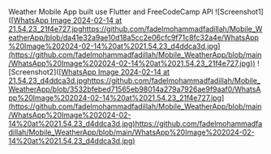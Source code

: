 Weather Mobile App built use Flutter and FreeCodeCamp API
![Screenshot1]([[WhatsApp Image 2024-02-14 at 21.54.23_21f4e727.jpg](https://github.com/fadelmohammadfadillah/Mobile_WeatherApp/blob/da41e32a9ae10d18a5cc2e06cfc9f71c8fc32a4e/WhatsApp%20Image%202024-02-14%20at%2021.54.23_d4ddca3d.jpg)https://github.com/fadelmohammadfadillah/Mobile_WeatherApp/blob/da41e32a9ae10d18a5cc2e06cfc9f71c8fc32a4e/WhatsApp%20Image%202024-02-14%20at%2021.54.23_d4ddca3d.jpg](https://github.com/fadelmohammadfadillah/Mobile_WeatherApp/blob/main/WhatsApp%20Image%202024-02-14%20at%2021.54.23_21f4e727.jpg))
![Screenshot2]([[WhatsApp Image 2024-02-14 at 21.54.23_d4ddca3d.jpg](https://github.com/fadelmohammadfadillah/Mobile_WeatherApp/blob/3532bfebed71565eb98014a279a7926ae9f9aaf0/WhatsApp%20Image%202024-02-14%20at%2021.54.23_21f4e727.jpg)https://github.com/fadelmohammadfadillah/Mobile_WeatherApp/blob/3532bfebed71565eb98014a279a7926ae9f9aaf0/WhatsApp%20Image%202024-02-14%20at%2021.54.23_21f4e727.jpg](https://github.com/fadelmohammadfadillah/Mobile_WeatherApp/blob/main/WhatsApp%20Image%202024-02-14%20at%2021.54.23_d4ddca3d.jpg)https://github.com/fadelmohammadfadillah/Mobile_WeatherApp/blob/main/WhatsApp%20Image%202024-02-14%20at%2021.54.23_d4ddca3d.jpg)

